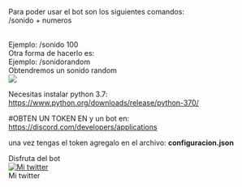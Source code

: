 Para poder usar el bot son los siguientes comandos:
<br>
/sonido + numeros
<br>

<br>
Ejemplo: /sonido 100
<br>
Otra forma de hacerlo es:
<br>
Ejemplo: /sonidorandom
<br>
Obtendremos un sonido random


<br>
<img src="https://i.imgur.com/hQwEFwn.png">
<br>


Necesitas instalar python 3.7: https://www.python.org/downloads/release/python-370/

#OBTEN UN TOKEN EN y un bot en: https://discord.com/developers/applications

una vez tengas el token agregalo en el archivo: <b>configuracion.json</b>

Disfruta del bot
<br>
<a title="Mi twitter" href="https://twitter.com/jose89fcb"><img src="https://i.imgur.com/QCHCEon.png" alt="Mi twitter" /></a>
<br>
Mi twitter
